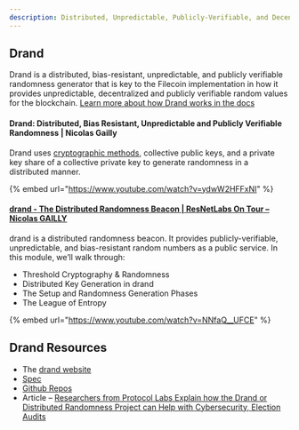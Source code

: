 ```yaml
---
description: Distributed, Unpredictable, Publicly-Verifiable, and Decentralized Randomness Generator
---
```



## Drand
Drand is a distributed, bias-resistant, unpredictable, and publicly verifiable randomness generator that is key to the Filecoin implementation in how it provides unpredictable, decentralized and publicly verifiable random values for the blockchain. [Learn more about how Drand works in the docs](https://drand.love/docs/overview/#how-drand-works)


#### Drand: Distributed, Bias Resistant, Unpredictable and Publicly Verifiable Randomness | Nicolas Gailly
Drand uses [cryptographic methods](https://drand.love/docs/cryptography/#setup-phase), collective public keys, and a private key share of a collective private key to generate randomness in a distributed manner.

{% embed url="https://www.youtube.com/watch?v=ydwW2HFFxNI" %}


#### [drand - The Distributed Randomness Beacon | ResNetLabs On Tour – Nicolas GAILLY](https://research.protocol.ai/tutorials/resnetlab-on-tour/modular-p2p-stack/)

drand is a distributed randomness beacon. It provides publicly-verifiable, unpredictable, and bias-resistant random numbers as a public service. In this module, we’ll walk through:

* Threshold Cryptography & Randomness
* Distributed Key Generation in drand
* The Setup and Randomness Generation Phases
* The League of Entropy

{% embed url="https://www.youtube.com/watch?v=NNfaQ__UFCE" %}

## Drand Resources

* The [drand website](https://drand.love/)
* [Spec](https://spec.filecoin.io/libraries/drand/)
* [Github Repos](https://github.com/drand)
* Article – [Researchers from Protocol Labs Explain how the Drand or Distributed Randomness Project can Help with Cybersecurity, Election Audits](https://www.crowdfundinsider.com/2020/08/165618-researchers-from-protocol-labs-explain-how-the-drand-or-distributed-randomness-project-can-help-with-cybersecurity-election-audits/)
